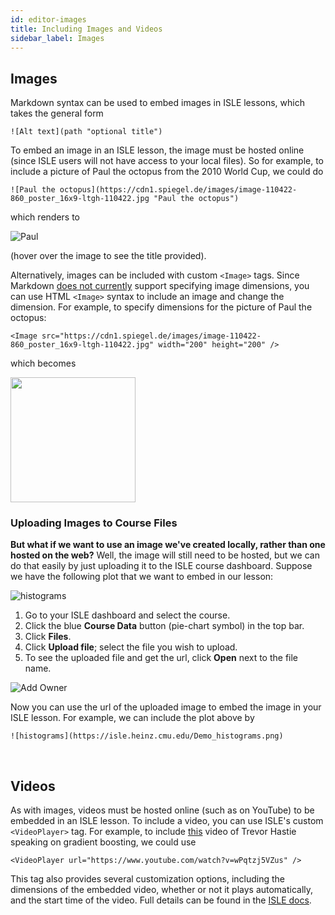 ```yaml
---
id: editor-images
title: Including Images and Videos
sidebar_label: Images
---
```


## Images

Markdown syntax can be used to embed images in ISLE lessons, which takes the general form

    ![Alt text](path "optional title")

To embed an image in an ISLE lesson, the image must be hosted online (since ISLE users will not have access to your local files). So for example, to include a picture of Paul the octopus from the 2010 World Cup, we could do

    ![Paul the octopus](https://cdn1.spiegel.de/images/image-110422-860_poster_16x9-ltgh-110422.jpg "Paul the octopus")
    
which renders to

![Paul](https://cdn1.spiegel.de/images/image-110422-860_poster_16x9-ltgh-110422.jpg "Paul the octopus")

(hover over the image to see the title provided).

Alternatively, images can be included with custom `<Image>` tags. Since Markdown [does not currently](https://daringfireball.net/projects/markdown/syntax#img) support specifying image dimensions, you can use HTML `<Image>` syntax to include an image and change the dimension. For example, to specify dimensions for the picture of Paul the octopus:

    <Image src="https://cdn1.spiegel.de/images/image-110422-860_poster_16x9-ltgh-110422.jpg" width="200" height="200" />

which becomes

<Image src="https://cdn1.spiegel.de/images/image-110422-860_poster_16x9-ltgh-110422.jpg" width="200" height="200" />

### Uploading Images to Course Files

**But what if we want to use an image we've created locally, rather than one hosted on the web?** Well, the image will still need to be hosted, but we can do that easily by just uploading it to the ISLE course dashboard. Suppose we have the following plot that we want to embed in our lesson:

![histograms](https://isle.heinz.cmu.edu/Demo_histograms.png)

1. Go to your ISLE dashboard and select the course.
2. Click the blue **Course Data** button (pie-chart symbol) in the top bar.
3. Click **Files**.
4. Click **Upload file**; select the file you wish to upload.
5. To see the uploaded file and get the url, click **Open** next to the file name.

![Add Owner](assets/gifs/upload_file.gif)

Now you can use the url of the uploaded image to embed the image in your ISLE lesson. For example, we can include the plot above by

    ![histograms](https://isle.heinz.cmu.edu/Demo_histograms.png)

<br>

## Videos

As with images, videos must be hosted online (such as on YouTube) to be embedded in an ISLE lesson. To include a video, you can use ISLE's custom `<VideoPlayer>` tag. For example, to include [this](https://www.youtube.com/watch?v=wPqtzj5VZus) video of Trevor Hastie speaking on gradient boosting, we could use

    <VideoPlayer url="https://www.youtube.com/watch?v=wPqtzj5VZus" />
    
This tag also provides several customization options, including the dimensions of the embedded video, whether or not it plays automatically, and the start time of the video. Full details can be found in the [ISLE docs](https://isledocs.com/docs/video-player).
